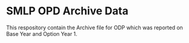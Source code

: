 # SMLP OPD Archive Data
This respository contain the Archive file for ODP which was reported on Base Year and Option Year 1.
